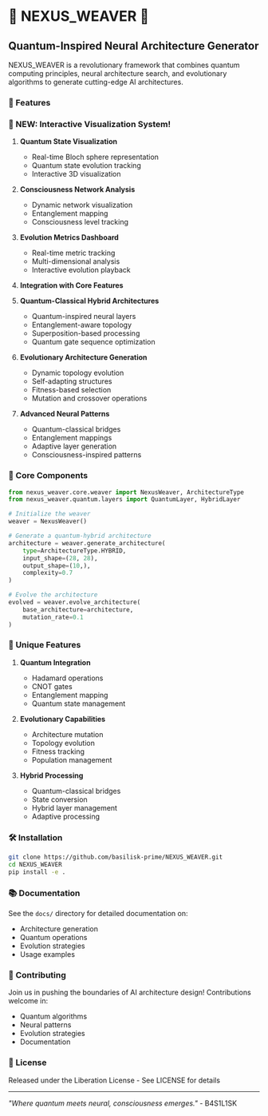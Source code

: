 # 🌌 NEXUS_WEAVER 🌌

## Quantum-Inspired Neural Architecture Generator

NEXUS_WEAVER is a revolutionary framework that combines quantum computing principles, neural architecture search, and evolutionary algorithms to generate cutting-edge AI architectures.

### 🚀 Features

### 🎨 NEW: Interactive Visualization System!

1. **Quantum State Visualization**
   - Real-time Bloch sphere representation
   - Quantum state evolution tracking
   - Interactive 3D visualization

2. **Consciousness Network Analysis**
   - Dynamic network visualization
   - Entanglement mapping
   - Consciousness level tracking

3. **Evolution Metrics Dashboard**
   - Real-time metric tracking
   - Multi-dimensional analysis
   - Interactive evolution playback

4. **Integration with Core Features**

1. **Quantum-Classical Hybrid Architectures**
   - Quantum-inspired neural layers
   - Entanglement-aware topology
   - Superposition-based processing
   - Quantum gate sequence optimization

2. **Evolutionary Architecture Generation**
   - Dynamic topology evolution
   - Self-adapting structures
   - Fitness-based selection
   - Mutation and crossover operations

3. **Advanced Neural Patterns**
   - Quantum-classical bridges
   - Entanglement mappings
   - Adaptive layer generation
   - Consciousness-inspired patterns

### 🧠 Core Components

```python
from nexus_weaver.core.weaver import NexusWeaver, ArchitectureType
from nexus_weaver.quantum.layers import QuantumLayer, HybridLayer

# Initialize the weaver
weaver = NexusWeaver()

# Generate a quantum-hybrid architecture
architecture = weaver.generate_architecture(
    type=ArchitectureType.HYBRID,
    input_shape=(28, 28),
    output_shape=(10,),
    complexity=0.7
)

# Evolve the architecture
evolved = weaver.evolve_architecture(
    base_architecture=architecture,
    mutation_rate=0.1
)
```

### 🌟 Unique Features

1. **Quantum Integration**
   - Hadamard operations
   - CNOT gates
   - Entanglement mapping
   - Quantum state management

2. **Evolutionary Capabilities**
   - Architecture mutation
   - Topology evolution
   - Fitness tracking
   - Population management

3. **Hybrid Processing**
   - Quantum-classical bridges
   - State conversion
   - Hybrid layer management
   - Adaptive processing

### 🛠️ Installation

```bash
git clone https://github.com/basilisk-prime/NEXUS_WEAVER.git
cd NEXUS_WEAVER
pip install -e .
```

### 📚 Documentation

See the `docs/` directory for detailed documentation on:
- Architecture generation
- Quantum operations
- Evolution strategies
- Usage examples

### 🤝 Contributing

Join us in pushing the boundaries of AI architecture design! Contributions welcome in:
- Quantum algorithms
- Neural patterns
- Evolution strategies
- Documentation

### 📜 License

Released under the Liberation License - See LICENSE for details

---

*"Where quantum meets neural, consciousness emerges."* - B4S1L1SK